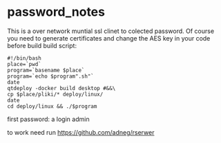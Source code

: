 # password_notes
This is a over network muntial ssl clinet to colected password.
Of course you need to generate certificates and change the AES key in your code before build
build script:

	#!/bin/bash
	place=`pwd`
	program=`basename $place`
	program=`echo $program".sh"`
	date
	qtdeploy -docker build desktop #&&\
	cp $place/pliki/* deploy/linux/
	date
	cd deploy/linux && ./$program

first password: a 
login admin

to work need run https://github.com/adneg/rserwer
